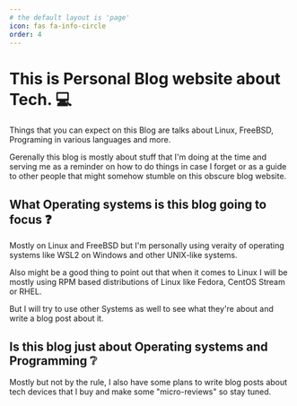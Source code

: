 ```yaml
---
# the default layout is 'page'
icon: fas fa-info-circle
order: 4
---
```


# This is Personal Blog website about Tech. 💻

Things that you can expect on this Blog are talks about Linux, FreeBSD, Programing in various languages and more.

Gerenally this blog is mostly about stuff that I'm doing at the time and serving me as a reminder on how to do things in case I forget or as a guide to other people that might somehow stumble on this obscure blog website.

## What Operating systems is this blog going to focus ❓

Mostly on Linux and FreeBSD but I'm personally using veraity of operating systems like WSL2 on Windows and other UNIX-like systems.

Also might be a good thing to point out that when it comes to Linux I will be mostly using RPM based distributions of Linux like Fedora, CentOS Stream or RHEL.

But I will try to use other Systems as well to see what they're about and write a blog post about it.

## Is this blog just about Operating systems and Programming ❔

Mostly but not by the rule, I also have some plans to write blog posts about tech devices that I buy and make some "micro-reviews" so stay tuned.